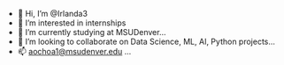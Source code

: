 - 👋 Hi, I’m @Irlanda3
- 👀 I’m interested in internships
- 🌱 I’m currently studying at MSUDenver...
- 💞️ I’m looking to collaborate on Data Science, ML, AI, Python projects...
- 📫 aochoa1@msudenver.edu ...

<!---
Irlanda3/Irlanda3 is a ✨ special ✨ repository because its `README.md` (this file) appears on your GitHub profile.
You can click the Preview link to take a look at your changes.
--->
